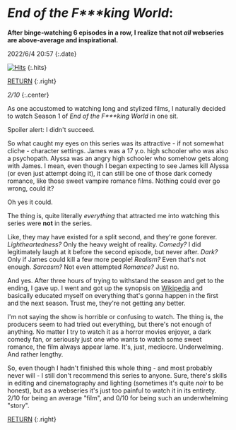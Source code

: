 # *End of the F\*\*\*king World*: 

**After binge-watching 6 episodes in a row, I realize that not *all* webseries are above-average and inspirational.**

2022/6/4 20:57
{:.date}

[![Hits](https://hits.seeyoufarm.com/api/count/incr/badge.svg?url=https%3A%2F%2Fcynthia7979.github.io%2Fideas%2Fend-of-the-f---king-world-review&count_bg=%2379C83D&title_bg=%23555555&icon=&icon_color=%23E7E7E7&title=hits&edge_flat=false)](https://hits.seeyoufarm.com)
{:.hits}

[RETURN](/)
{:.right}

*2/10*
{:.center}

As one accustomed to watching long and stylized films, I naturally decided to watch Season 1 of *End of the F\*\*\*king World* in one sit.

Spoiler alert: I didn't succeed. 

So what caught my eyes on this series was its attractive - if not somewhat cliche - character settings. James was a 17 y.o. high schooler who was also a psychopath. Alyssa was an angry high schooler who somehow gets along with James. I mean, even though I began expecting to see James kill Alyssa (or even just attempt doing it), it can still be one of those dark comedy romance, like those sweet vampire romance films. Nothing could ever go wrong, could it?

Oh yes it could.

The thing is, quite literally *everything* that attracted me into watching this series were **not** in the series. 

Like, they may have existed for a split second, and they're gone forever. *Lightheartedness?* Only the heavy weight of reality. *Comedy?* I did legitimately laugh at it before the second episode, but never after. *Dark?* Only if James could kill a few more people! *Realism?* Even that's not enough. *Sarcasm?* Not even attempted *Romance?* Just no.

And yes. After three hours of trying to withstand the season and get to the ending, I gave up. I went and got up the synopsis on [Wikipedia](https://en.wikipedia.org/wiki/The_End_of_the_F***ing_World#Episodes) and basically educated myself on everything that's gonna happen in the first and the next season. Trust me, they're not getting any better.

I'm not saying the show is horrible or confusing to watch. The thing is, the producers seem to had tried out everything, but there's not enough of anything. No matter I try to watch it as a horror movies enjoyer, a dark comedy fan, or seriously just one who wants to watch some sweet romance, the film always appear lame. It's, just, mediocre. Underwelming. And rather lengthy.

So, even though I hadn't finished this whole thing - and most probably never will - I still don't recommend this series to anyone. Sure, there's skills in editing and cinematography and lighting (sometimes it's quite *noir* to be honest), but as a webseries it's just too painful to watch it in its entirety. 2/10 for being an average "film", and 0/10 for being such an underwhelming "story".

[RETURN](/)
{:.right}